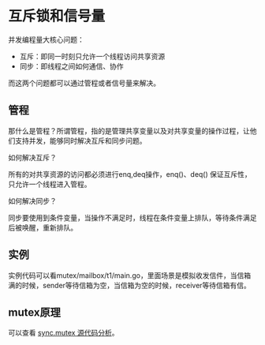 # 互斥锁和信号量



并发编程量大核心问题：

- 互斥：即同一时刻只允许一个线程访问共享资源
- 同步：即线程之间如何通信、协作

而这两个问题都可以通过管程或者信号量来解决。



## 管程

那什么是管程？所谓管程，指的是管理共享变量以及对共享变量的操作过程，让他们支持并发，能够同时解决互斥和同步问题。

如何解决互斥？

所有的对共享资源的访问都必须进行enq,deq操作，enq()、deq() 保证互斥性，只允许一个线程进入管程。

如何解决同步？

同步要使用到条件变量，当操作不满足时，线程在条件变量上排队，等待条件满足后被唤醒，重新排队。

## 实例
实例代码可以看mutex/mailbox/t1/main.go，里面场景是模拟收发信件，当信箱满的时候，sender等待信箱为空，当信箱为空的时候，receiver等待信箱有信。

## mutex原理
可以查看 [sync.mutex 源代码分析](https://colobu.com/2018/12/18/dive-into-sync-mutex/)。





